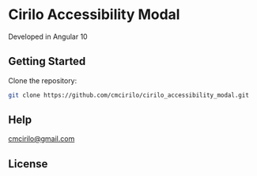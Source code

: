 # Cirilo Accessibility Modal

Developed in Angular 10

## Getting Started

Clone the repository:

```sh
git clone https://github.com/cmcirilo/cirilo_accessibility_modal.git
```

## Help

cmcirilo@gmail.com

## License
